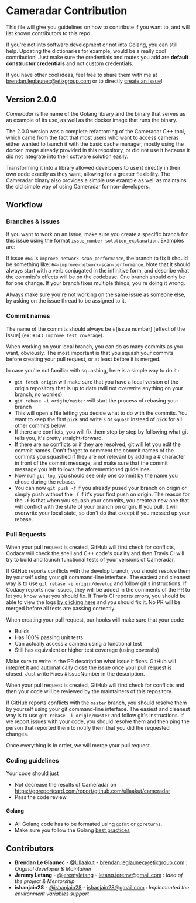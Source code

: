 # Cameradar Contribution

This file will give you guidelines on how to contribute if you want to, and will list known contributors to this repo.

If you're not into software development or not into Golang, you can still help. Updating the dictionaries for example, would be a really cool contribution! Just make sure the credentials and routes you add are **default constructor credentials** and not custom credentials.

If you have other cool ideas, feel free to share them with me at [brendan.leglaunec@etixgroup.com](mailto:brendan.leglaunec@etixgroup.com) or to directly [create an issue](https://github.com/ullaakut/cameradar/issues)!

## Version 2.0.0

*Cameradar* is the name of the Golang library and the binary that serves as an example of its use, as well as the docker image that runs the binary.

The 2.0.0 version was a complete refactorring of the Cameradar C++ tool, which came from the fact that most users who want to access cameras either wanted to launch it with the basic cache manager, mostly using the docker image already provided in this repository, or did not use it because it did not integrate into their software solution easily.

Transforming it into a library allowed developers to use it directly in their own code exactly as they want, allowing for a greater flexibility. The Cameradar binary also provides a simple use example as well as maintains the old simple way of using Cameradar for non-developers.

## Workflow

### Branches & issues

If you want to work on an issue, make sure you create a specific branch for this issue using the format `issue_number-solution_explanation`. Examples are:

If issue `#64` is `Improve network scan performance`, the branch to fix it should be something like: `64-improve-network-scan-performance`. Note that it should always start with a verb conjugated in the infinitive form, and describe what the commits's effects will be on the codebase. One branch should only be for one change. If your branch fixes multiple things, you're doing it wrong.

Always make sure you're not working on the same issue as someone else, by asking on the issue thread to be assigned to it.

### Commit names

The name of the commits should always be #[issue number] [effect of the issue] (ex: `#343 Improve test coverage`).

When working on your local branch, you can do as many commits as you want, obviously. The most important is that you squash your commits before creating your pull request, or at least before it is merged.

In case you're not familiar with squashing, here is a simple way to do it :

- `git fetch origin` will make sure that you have a local version of the origin repository that is up to date (will not overwrite anything on your branch, no worries)
- `git rebase -i origin/master` will start the process of rebasing your branch
- This will open a file letting you decide what to do with the commits. You want to keep the first `pick` and write `s` or `squash` instead of `pick` for all other commits below.
- If there are conflicts, you will fix them step by step by following what git tells you, it's pretty straight-forward.
- If there are no conflicts or if they are resolved, git will let you edit the commit names. Don't forget to comment the commit names of the commits you squashed if they are not relevant by adding a # character in front of the commit message, and make sure that the commit message you left follows the aforementioned guidelines.
- Now run `git log`, you should see only one commit by the name you chose during the rebase.
- You can now `git push -f` if you already pused your branch on origin or simply push without the `-f` if it's your first push on origin. The reason for the `-f` is that when you squash your commits, you create a new one that will conflict with the state of your branch on origin. If you pull, it will overwrite your local state, so don't do that except if you messed up your rebase.

### Pull Requests

When your pull request is created, GitHub will first check for conflicts, Codacy will check the shell and C++ code's quality and then Travis CI will try to build and launch functional tests of your versions of Cameradar.

If GitHub reports conflicts with the develop branch, you should resolve them by yourself using your git command-line interface. The easiest and cleanest way is to use `git rebase -i origin/develop` and follow git's instructions.
If Codacy reports new issues, they will be added in the comments of the PR to let you know what you should fix.
If Travis CI reports errors, you should be able to view the logs [by clicking here](https://travis-ci.org/Ullaakut/cameradar/builds) and you should fix it. No PR will be merged before all tests are passing correctly.

When creating your pull request, our hooks will make sure that your code:

- Builds
- Has 100% passing unit tests
- Can actually access a camera using a functional test
- Still has equivalent or higher test coverage (using coveralls)

Make sure to write in the PR description what issue it fixes. GitHub will intepret it and automatically close the issue once your pull request is closed. Just write Fixes #IssueNumber in the description.

When your pull request is created, GitHub will first check for conflicts and then your code will be reviewed by the maintainers of this repository.

If GitHub reports conflicts with the `master` branch, you should resolve them by yourself using your git command-line interface. The easiest and cleanest way is to use `git rebase -i origin/master` and follow git's instructions. If we report issues with your code, you should resolve them and then ping the person that reported them to notify them that you did the requested changes.

Once everything is in order, we will merge your pull request.

### Coding guidelines

Your code should just

- Not decrease the results of Cameradar on https://goreportcard.com/report/github.com/ullaakut/cameradar
- Pass the code review

#### Golang

- All Golang code has to be formated using `gofmt` or `goreturns`.
- Make sure you follow the Golang [best practices](https://golang.org/doc/effective_go.html)

## Contributors

- **Brendan Le Glaunec** - [@Ullaakut](https://github.com/ullaakut) - brendan.leglaunec@etixgroup.com : *Original developer & Maintainer*
- **Jeremy Letang** - [@jeremyletang](https://github.com/jeremyletang) - letang.jeremy@gmail.com : *Idea of the project & Mentorship*
- **ishanjain28** - [@ishanjain28](https://github.com/ishanjain28) - ishanjain28@gmail.com : *Implemented the environment variables support*
